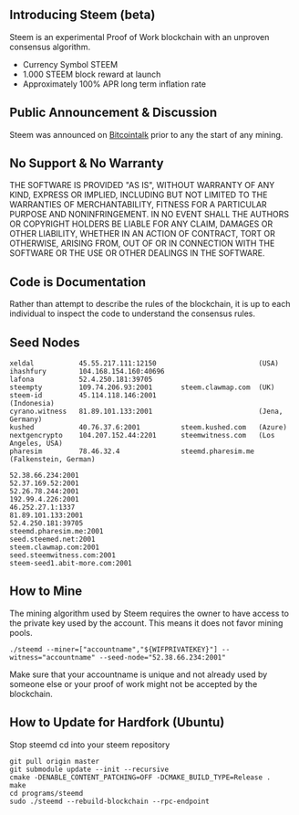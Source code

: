 Introducing Steem (beta)
-----------------

Steem is an experimental Proof of Work blockchain with an unproven consensus
algorithm. 

  - Currency Symbol STEEM 
  - 1.000 STEEM block reward at launch
  - Approximately 100% APR long term inflation rate

Public Announcement & Discussion
--------------------------------

Steem was announced on [Bitcointalk](https://bitcointalk.org/index.php?topic=1410943.new) prior to
any the start of any mining.  

No Support & No Warranty 
------------------------
THE SOFTWARE IS PROVIDED "AS IS", WITHOUT WARRANTY OF ANY KIND, EXPRESS OR
IMPLIED, INCLUDING BUT NOT LIMITED TO THE WARRANTIES OF MERCHANTABILITY,
FITNESS FOR A PARTICULAR PURPOSE AND NONINFRINGEMENT. IN NO EVENT SHALL THE
AUTHORS OR COPYRIGHT HOLDERS BE LIABLE FOR ANY CLAIM, DAMAGES OR OTHER
LIABILITY, WHETHER IN AN ACTION OF CONTRACT, TORT OR OTHERWISE, ARISING FROM,
OUT OF OR IN CONNECTION WITH THE SOFTWARE OR THE USE OR OTHER DEALINGS IN
THE SOFTWARE.

Code is Documentation
---------------------

Rather than attempt to describe the rules of the blockchain, it is up to
each individual to inspect the code to understand the consensus rules.  

Seed Nodes
----------

    xeldal           45.55.217.111:12150                         (USA)
    ihashfury        104.168.154.160:40696                    
    lafona           52.4.250.181:39705                       
    steempty         109.74.206.93:2001       steem.clawmap.com  (UK)
    steem-id         45.114.118.146:2001                         (Indonesia)
    cyrano.witness   81.89.101.133:2001                          (Jena, Germany)
    kushed           40.76.37.6:2001          steem.kushed.com   (Azure)
    nextgencrypto    104.207.152.44:2201      steemwitness.com   (Los Angeles, USA)
    pharesim         78.46.32.4               steemd.pharesim.me (Falkenstein, German)

    52.38.66.234:2001
    52.37.169.52:2001
    52.26.78.244:2001
    192.99.4.226:2001
    46.252.27.1:1337
    81.89.101.133:2001
    52.4.250.181:39705
    steemd.pharesim.me:2001
    seed.steemed.net:2001
    steem.clawmap.com:2001
    seed.steemwitness.com:2001
    steem-seed1.abit-more.com:2001


How to Mine
-----------

The mining algorithm used by Steem requires the owner to have access to the private key
used by the account. This means it does not favor mining pools.

    ./steemd --miner=["accountname","${WIFPRIVATEKEY}"] --witness="accountname" --seed-node="52.38.66.234:2001"

Make sure that your accountname is unique and not already used by someone else or your proof of work
might not be accepted by the blockchain.

How to Update for Hardfork (Ubuntu)
-----------------------------------

Stop steemd
cd into your steem repository

```
git pull origin master
git submodule update --init --recursive
cmake -DENABLE_CONTENT_PATCHING=OFF -DCMAKE_BUILD_TYPE=Release .
make
cd programs/steemd
sudo ./steemd --rebuild-blockchain --rpc-endpoint
```
